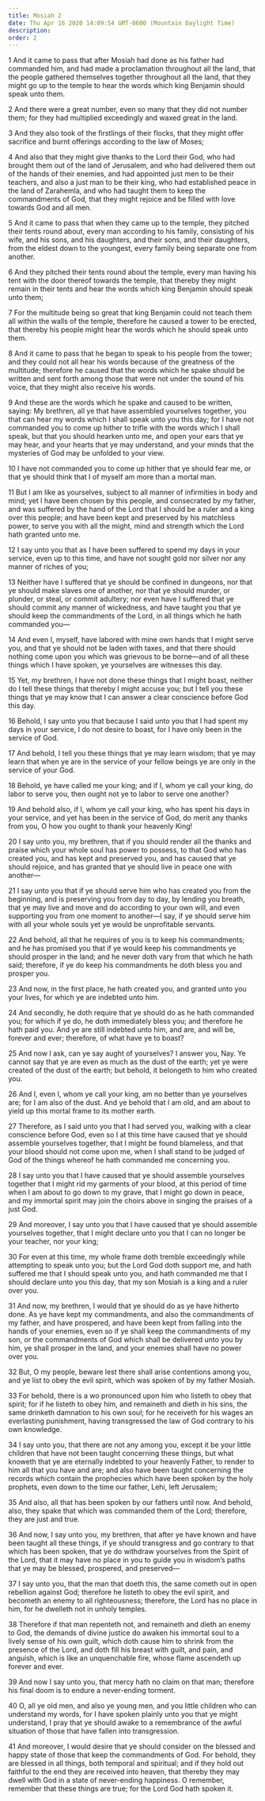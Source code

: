 ```yaml
---
title: Mosiah 2
date: Thu Apr 16 2020 14:09:54 GMT-0600 (Mountain Daylight Time)
description: 
order: 2
---
```


<p>
  1 And it came to pass that after Mosiah had done as his father had commanded
  him, and had made a proclamation throughout all the land, that the people
  gathered themselves together throughout all the land, that they might go up to
  the temple to hear the words which king Benjamin should speak unto them.
</p>
<p>
  2 And there were a great number, even so many that they did not number them;
  for they had multiplied exceedingly and waxed great in the land.
</p>
<p>
  3 And they also took of the firstlings of their flocks, that they might offer
  sacrifice and burnt offerings according to the law of Moses;
</p>
<p>
  4 And also that they might give thanks to the Lord their God, who had brought
  them out of the land of Jerusalem, and who had delivered them out of the hands
  of their enemies, and had appointed just men to be their teachers, and also a
  just man to be their king, who had established peace in the land of Zarahemla,
  and who had taught them to keep the commandments of God, that they might
  rejoice and be filled with love towards God and all men.
</p>
<p>
  5 And it came to pass that when they came up to the temple, they pitched their
  tents round about, every man according to his family, consisting of his wife,
  and his sons, and his daughters, and their sons, and their daughters, from the
  eldest down to the youngest, every family being separate one from another.
</p>
<p>
  6 And they pitched their tents round about the temple, every man having his
  tent with the door thereof towards the temple, that thereby they might remain
  in their tents and hear the words which king Benjamin should speak unto them;
</p>
<span></span>
<p>
  7 For the multitude being so great that king Benjamin could not teach them all
  within the walls of the temple, therefore he caused a tower to be erected,
  that thereby his people might hear the words which he should speak unto them.
</p>
<p>
  8 And it came to pass that he began to speak to his people from the tower; and
  they could not all hear his words because of the greatness of the multitude;
  therefore he caused that the words which he spake should be written and sent
  forth among those that were not under the sound of his voice, that they might
  also receive his words.
</p>
<p>
  9 And these are the words which he spake and caused to be written, saying: My
  brethren, all ye that have assembled yourselves together, you that can hear my
  words which I shall speak unto you this day; for I have not commanded you to
  come up hither to trifle with the words which I shall speak, but that you
  should hearken unto me, and open your ears that ye may hear, and your hearts
  that ye may understand, and your minds that the mysteries of God may be
  unfolded to your view.
</p>
<p>
  10 I have not commanded you to come up hither that ye should fear me, or that
  ye should think that I of myself am more than a mortal man.
</p>
<p>
  11 But I am like as yourselves, subject to all manner of infirmities in body
  and mind; yet I have been chosen by this people, and consecrated by my father,
  and was suffered by the hand of the Lord that I should be a ruler and a king
  over this people; and have been kept and preserved by his matchless power, to
  serve you with all the might, mind and strength which the Lord hath granted
  unto me.
</p>
<p>
  12 I say unto you that as I have been suffered to spend my days in your
  service, even up to this time, and have not sought gold nor silver nor any
  manner of riches of you;
</p>
<p>
  13 Neither have I suffered that ye should be confined in dungeons, nor that ye
  should make slaves one of another, nor that ye should murder, or plunder, or
  steal, or commit adultery; nor even have I suffered that ye should commit any
  manner of wickedness, and have taught you that ye should keep the commandments
  of the Lord, in all things which he hath commanded you&#x2014;
</p>
<p>
  14 And even I, myself, have labored with mine own hands that I might serve
  you, and that ye should not be laden with taxes, and that there should nothing
  come upon you which was grievous to be borne&#x2014;and of all these things
  which I have spoken, ye yourselves are witnesses this day.
</p>
<p>
  15 Yet, my brethren, I have not done these things that I might boast, neither
  do I tell these things that thereby I might accuse you; but I tell you these
  things that ye may know that I can answer a clear conscience before God this
  day.
</p>
<p>
  16 Behold, I say unto you that because I said unto you that I had spent my
  days in your service, I do not desire to boast, for I have only been in the
  service of God.
</p>
<p>
  17 And behold, I tell you these things that ye may learn wisdom; that ye may
  learn that when ye are in the service of your fellow beings ye are only in the
  service of your God.
</p>
<p>
  18 Behold, ye have called me your king; and if I, whom ye call your king, do
  labor to serve you, then ought not ye to labor to serve one another?
</p>
<p>
  19 And behold also, if I, whom ye call your king, who has spent his days in
  your service, and yet has been in the service of God, do merit any thanks from
  you, O how you ought to thank your heavenly King!
</p>
<p>
  20 I say unto you, my brethren, that if you should render all the thanks and
  praise which your whole soul has power to possess, to that God who has created
  you, and has kept and preserved you, and has caused that ye should rejoice,
  and has granted that ye should live in peace one with another&#x2014;
</p>
<p>
  21 I say unto you that if ye should serve him who has created you from the
  beginning, and is preserving you from day to day, by lending you breath, that
  ye may live and move and do according to your own will, and even supporting
  you from one moment to another&#x2014;I say, if ye should serve him with all
  your whole souls yet ye would be unprofitable servants.
</p>
<p>
  22 And behold, all that he requires of you is to keep his commandments; and he
  has promised you that if ye would keep his commandments ye should prosper in
  the land; and he never doth vary from that which he hath said; therefore, if
  ye do keep his commandments he doth bless you and prosper you.
</p>
<p>
  23 And now, in the first place, he hath created you, and granted unto you your
  lives, for which ye are indebted unto him.
</p>
<p>
  24 And secondly, he doth require that ye should do as he hath commanded you;
  for which if ye do, he doth immediately bless you; and therefore he hath paid
  you. And ye are still indebted unto him, and are, and will be, forever and
  ever; therefore, of what have ye to boast?
</p>
<p>
  25 And now I ask, can ye say aught of yourselves? I answer you, Nay. Ye cannot
  say that ye are even as much as the dust of the earth; yet ye were created of
  the dust of the earth; but behold, it belongeth to him who created you.
</p>
<p>
  26 And I, even I, whom ye call your king, am no better than ye yourselves are;
  for I am also of the dust. And ye behold that I am old, and am about to yield
  up this mortal frame to its mother earth.
</p>
<p>
  27 Therefore, as I said unto you that I had served you, walking with a clear
  conscience before God, even so I at this time have caused that ye should
  assemble yourselves together, that I might be found blameless, and that your
  blood should not come upon me, when I shall stand to be judged of God of the
  things whereof he hath commanded me concerning you.
</p>
<p>
  28 I say unto you that I have caused that ye should assemble yourselves
  together that I might rid my garments of your blood, at this period of time
  when I am about to go down to my grave, that I might go down in peace, and my
  immortal spirit may join the choirs above in singing the praises of a just
  God.
</p>
<p>
  29 And moreover, I say unto you that I have caused that ye should assemble
  yourselves together, that I might declare unto you that I can no longer be
  your teacher, nor your king;
</p>
<p>
  30 For even at this time, my whole frame doth tremble exceedingly while
  attempting to speak unto you; but the Lord God doth support me, and hath
  suffered me that I should speak unto you, and hath commanded me that I should
  declare unto you this day, that my son Mosiah is a king and a ruler over you.
</p>
<p>
  31 And now, my brethren, I would that ye should do as ye have hitherto done.
  As ye have kept my commandments, and also the commandments of my father, and
  have prospered, and have been kept from falling into the hands of your
  enemies, even so if ye shall keep the commandments of my son, or the
  commandments of God which shall be delivered unto you by him, ye shall prosper
  in the land, and your enemies shall have no power over you.
</p>
<p>
  32 But, O my people, beware lest there shall arise contentions among you, and
  ye list to obey the evil spirit, which was spoken of by my father Mosiah.
</p>
<p>
  33 For behold, there is a wo pronounced upon him who listeth to obey that
  spirit; for if he listeth to obey him, and remaineth and dieth in his sins,
  the same drinketh damnation to his own soul; for he receiveth for his wages an
  everlasting punishment, having transgressed the law of God contrary to his own
  knowledge.
</p>
<p>
  34 I say unto you, that there are not any among you, except it be your little
  children that have not been taught concerning these things, but what knoweth
  that ye are eternally indebted to your heavenly Father, to render to him all
  that you have and are; and also have been taught concerning the records which
  contain the prophecies which have been spoken by the holy prophets, even down
  to the time our father, Lehi, left Jerusalem;
</p>
<p>
  35 And also, all that has been spoken by our fathers until now. And behold,
  also, they spake that which was commanded them of the Lord; therefore, they
  are just and true.
</p>
<p>
  36 And now, I say unto you, my brethren, that after ye have known and have
  been taught all these things, if ye should transgress and go contrary to that
  which has been spoken, that ye do withdraw yourselves from the Spirit of the
  Lord, that it may have no place in you to guide you in wisdom&#x2019;s paths
  that ye may be blessed, prospered, and preserved&#x2014;
</p>
<p>
  37 I say unto you, that the man that doeth this, the same cometh out in open
  rebellion against God; therefore he listeth to obey the evil spirit, and
  becometh an enemy to all righteousness; therefore, the Lord has no place in
  him, for he dwelleth not in unholy temples.
</p>
<p>
  38 Therefore if that man repenteth not, and remaineth and dieth an enemy to
  God, the demands of divine justice do awaken his immortal soul to a lively
  sense of his own guilt, which doth cause him to shrink from the presence of
  the Lord, and doth fill his breast with guilt, and pain, and anguish, which is
  like an unquenchable fire, whose flame ascendeth up forever and ever.
</p>
<p>
  39 And now I say unto you, that mercy hath no claim on that man; therefore his
  final doom is to endure a never-ending torment.
</p>
<p>
  40 O, all ye old men, and also ye young men, and you little children who can
  understand my words, for I have spoken plainly unto you that ye might
  understand, I pray that ye should awake to a remembrance of the awful
  situation of those that have fallen into transgression.
</p>
<p>
  41 And moreover, I would desire that ye should consider on the blessed and
  happy state of those that keep the commandments of God. For behold, they are
  blessed in all things, both temporal and spiritual; and if they hold out
  faithful to the end they are received into heaven, that thereby they may dwell
  with God in a state of never-ending happiness. O remember, remember that these
  things are true; for the Lord God hath spoken it.
</p>
